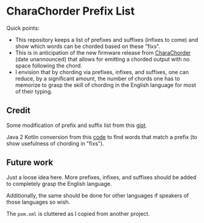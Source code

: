 # CharaChorder Prefix List
Quick points:
- This repository keeps a list of prefixes and suffixes (infixes to come) and show which words can be chorded based on 
  these "fixs".
- This is in anticipation of the new firmware release from [CharaChorder](https://www.charachorder.com/) (date unannounced) 
  that allows for emitting a chorded output with no space following the chord.
- I envision that by chording via prefixes, infixes, and suffixes, one can reduce, by a significant amount, the number of 
  chords one has to memorize to grasp the skill of chording in the English language for most of their typing.
## Credit
Some modification of prefix and suffix list from this [gist](https://gist.github.com/kevinflo/5cfe332a7eb2239a6da6).

Java 2 Kotlin conversion from this [code](https://github.com/javiermartinezruiz/SearchPrefixInDictionary/blob/master/src/com/company/Main.java) 
to find words that match a prefix (to show usefulness of chording in "fixs").
## Future work 
Just a loose idea here. More prefixes, infixes, and suffixes should be added to completely grasp the English language.

Additionally, the same should be done for other languages if speakers of those languages so wish.

The `pom.xml` is cluttered as I copied from another project.